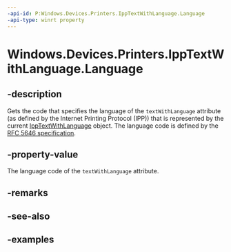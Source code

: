 ```yaml
---
-api-id: P:Windows.Devices.Printers.IppTextWithLanguage.Language
-api-type: winrt property
---
```


# Windows.Devices.Printers.IppTextWithLanguage.Language

<!--
public string Language { get; }
-->


## -description

Gets the code that specifies the language of the `textWithLanguage` attribute (as defined by the Internet Printing Protocol (IPP)) that is represented by the current [IppTextWithLanguage](ipptextwithlanguage.md) object. The language code is defined by the [RFC 5646 specification](https://tools.ietf.org/html/rfc5646).

## -property-value

The language code of the `textWithLanguage` attribute.

## -remarks

## -see-also

## -examples


